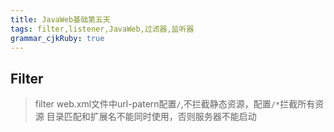 ```yaml
---
title: JavaWeb基础第五天 
tags: filter,listener,JavaWeb,过滤器,监听器
grammar_cjkRuby: true
---
```


## Filter

> filter web.xml文件中url-patern配置`/`,不拦截静态资源，配置`/*`拦截所有资源
> 目录匹配和扩展名不能同时使用，否则服务器不能启动